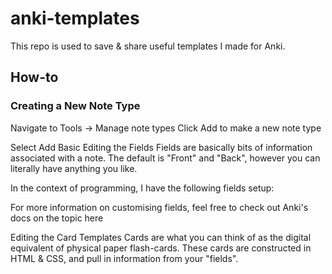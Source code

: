 # anki-templates

This repo is used to save & share useful templates I made for Anki.


## How-to

### Creating a New Note Type
Navigate to Tools -> Manage note types
Click Add to make a new note type


Select Add Basic
Editing the Fields
Fields are basically bits of information associated with a note. The default is "Front" and "Back", however you can literally have anything you like.

In the context of programming, I have the following fields setup:



For more information on customising fields, feel free to check out Anki's docs on the topic here

Editing the Card Templates
Cards are what you can think of as the digital equivalent of physical paper flash-cards. These cards are constructed in HTML & CSS, and pull in information from your "fields".








